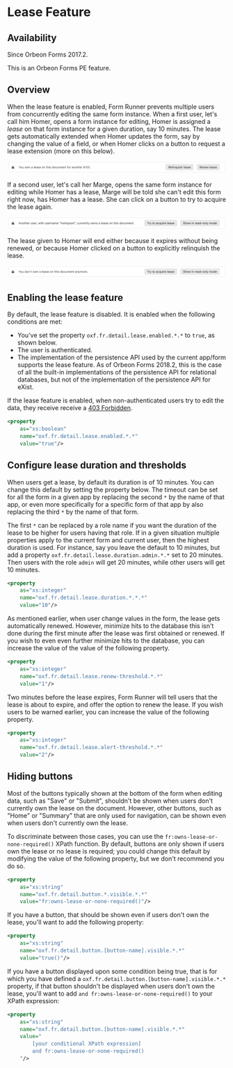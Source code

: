 # Lease Feature

## Availability

Since Orbeon Forms 2017.2.

This is an Orbeon Forms PE feature.

## Overview

When the lease feature is enabled, Form Runner prevents multiple users from concurrently editing the same form instance. When a first user, let's call him Homer, opens a form instance for editing, Homer is assigned a *lease* on that form instance for a given duration, say 10 minutes. The lease gets automatically extended when Homer updates the form, say by changing the value of a field, or when Homer clicks on a button to request a lease extension (more on this below).

![Message showing the user owns the lease](../images/lease-own.png)

If a second user, let's call her Marge, opens the same form instance for editing while Homer has a lease, Marge will be told she can't edit this form right now, has Homer has a lease. She can click on a button to try to acquire the lease again.

![Message showing another user owns the lease](../images/lease-other.png)

The lease given to Homer will end either because it expires without being renewed, or because Homer clicked on a button to explicitly relinquish the lease.

![Message showing the user relinquished the lease](../images/lease-relinquished.png)

## Enabling the lease feature

By default, the lease feature is disabled. It is enabled when the following conditions are met:

- You've set the property `oxf.fr.detail.lease.enabled.*.*` to `true`, as shown below.
- The user is authenticated.
- The implementation of the persistence API used by the current app/form supports the lease feature. As of Orbeon Forms 2018.2, this is the case of all the built-in implementations of the persistence API for relational databases, but not of the implementation of the persistence API for eXist.

If the lease feature is enabled, when non-authenticated users try to edit the data, they receive receive a [403 Forbidden](https://en.wikipedia.org/wiki/HTTP_403).

```xml
<property 
    as="xs:boolean" 
    name="oxf.fr.detail.lease.enabled.*.*"
    value="true"/>
```
## Configure lease duration and thresholds

When users get a lease, by default its duration is of 10 minutes. You can change this default by setting the property below. The timeout can be set for all the form in a given app by replacing the second `*` by the name of that app, or even more specifically for a specific form of that app by also replacing the third `*` by the name of that form.

The first `*` can be replaced by a role name if you want the duration of the lease to be higher for users having that role. If in a given situation multiple properties apply to the current form and current user, then the highest duration is used. For instance, say you leave the default to 10 minutes, but add a property `oxf.fr.detail.lease.duration.admin.*.*` set to 20 minutes. Then users with the role `admin` will get 20 minutes, while other users will get 10 minutes.

```xml
<property
    as="xs:integer"
    name="oxf.fr.detail.lease.duration.*.*.*"
    value="10"/>
```

As mentioned earlier, when user change values in the form, the lease gets automatically renewed. However, minimize hits to the database this isn't done during the first minute after the lease was first obtained or renewed. If you wish to even even further minimize hits to the database, you can increase the value of the value of the following property.

```xml
<property
    as="xs:integer"
    name="oxf.fr.detail.lease.renew-threshold.*.*"
    value="1"/>
```

Two minutes before the lease expires, Form Runner will tell users that the lease is about to expire, and offer the option to renew the lease. If you wish users to be warned earlier, you can increase the value of the following property.

```xml
<property
    as="xs:integer"
    name="oxf.fr.detail.lease.alert-threshold.*.*"
    value="2"/>
```

## Hiding buttons

Most of the buttons typically shown at the bottom of the form when editing data, such as "Save" or "Submit", shouldn't be shown when users don't currently own the lease on the document. However, other buttons, such as "Home" or "Summary" that are only used for navigation, can be shown even when users don't currently own the lease.

To discriminate between those cases, you can use the `fr:owns-lease-or-none-required()` XPath function. By default, buttons are only shown if users own the lease or no lease is required; you could change this default by modifying the value of the following property, but we don't recommend you do so.

```xml
<property
    as="xs:string"
    name="oxf.fr.detail.button.*.visible.*.*"
    value="fr:owns-lease-or-none-required()"/>
```

If you have a button, that should be shown even if users don't own the lease, you'll want to add the following property:

```xml
<property
    as="xs:string"
    name="oxf.fr.detail.button.[button-name].visible.*.*"
    value="true()"/>
```

If you have a button displayed upon some condition being true, that is for which you have defined a `oxf.fr.detail.button.[button-name].visible.*.*` property, if that button shouldn't be displayed when users don't own the lease, you'll want to add `and fr:owns-lease-or-none-required()` to your XPath expression:

```xml
<property
    as="xs:string"
    name="oxf.fr.detail.button.[button-name].visible.*.*"
    value="
        [your conditional XPath expression]
        and fr:owns-lease-or-none-required()
    "/>
```
